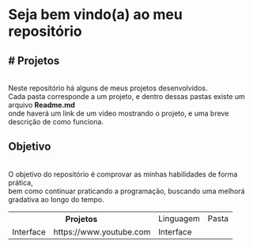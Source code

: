 <h1> Seja bem vindo(a) ao meu repositório </h1>
<h2># Projetos</h2> <br>
Neste repositório há alguns de meus projetos desenvolvidos. <br>
Cada pasta corresponde a um projeto, e dentro dessas pastas existe um arquivo <strong>Readme.md</strong><br>
onde haverá um link de um video mostrando o projeto, e uma breve descrição de como funciona.

<h2>Objetivo</h2><br>
O objetivo do repositório é comprovar as minhas habilidades de forma prática, <br>
bem como continuar praticando a programação, buscando uma melhorá gradativa ao longo do tempo.
<br>


<table>
  <tr>
    <th colspan=2> Projetos </th>
    <td> Linguagem</td>
    <td> Pasta</td>
  </tr>
   <tr>
    <td> Interface</td>
    <td> https://www.youtube.com</td>
    <td> Interface</td>
  </tr>


</table>
